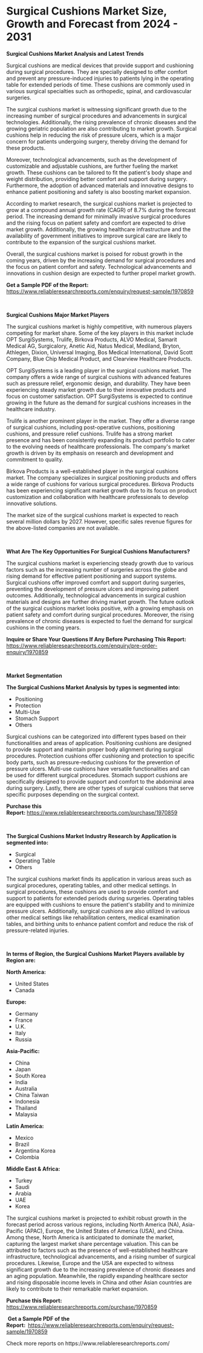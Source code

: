 <p><h1>Surgical Cushions Market Size, Growth and Forecast from 2024 - 2031</h1></p><p><strong>Surgical Cushions Market Analysis and Latest Trends</strong></p>
<p><p>Surgical cushions are medical devices that provide support and cushioning during surgical procedures. They are specially designed to offer comfort and prevent any pressure-induced injuries to patients lying in the operating table for extended periods of time. These cushions are commonly used in various surgical specialties such as orthopedic, spinal, and cardiovascular surgeries.</p><p>The surgical cushions market is witnessing significant growth due to the increasing number of surgical procedures and advancements in surgical technologies. Additionally, the rising prevalence of chronic diseases and the growing geriatric population are also contributing to market growth. Surgical cushions help in reducing the risk of pressure ulcers, which is a major concern for patients undergoing surgery, thereby driving the demand for these products.</p><p>Moreover, technological advancements, such as the development of customizable and adjustable cushions, are further fueling the market growth. These cushions can be tailored to fit the patient's body shape and weight distribution, providing better comfort and support during surgery. Furthermore, the adoption of advanced materials and innovative designs to enhance patient positioning and safety is also boosting market expansion.</p><p>According to market research, the surgical cushions market is projected to grow at a compound annual growth rate (CAGR) of 8.7% during the forecast period. The increasing demand for minimally invasive surgical procedures and the rising focus on patient safety and comfort are expected to drive market growth. Additionally, the growing healthcare infrastructure and the availability of government initiatives to improve surgical care are likely to contribute to the expansion of the surgical cushions market.</p><p>Overall, the surgical cushions market is poised for robust growth in the coming years, driven by the increasing demand for surgical procedures and the focus on patient comfort and safety. Technological advancements and innovations in cushion design are expected to further propel market growth.</p></p>
<p><strong>Get a Sample PDF of the Report:&nbsp;</strong> <a href="https://www.reliableresearchreports.com/enquiry/request-sample/1970859">https://www.reliableresearchreports.com/enquiry/request-sample/1970859</a></p>
<p>&nbsp;</p>
<p><strong>Surgical Cushions Major Market Players</strong></p>
<p><p>The surgical cushions market is highly competitive, with numerous players competing for market share. Some of the key players in this market include OPT SurgiSystems, Trulife, Birkova Products, ALVO Medical, Samarit Medical AG, Surgicalory, Anetic Aid, Natus Medical, Mediland, Bryton, Athlegen, Dixion, Universal Imaging, Bos Medical International, David Scott Company, Blue Chip Medical Product, and Clearview Healthcare Products.</p><p>OPT SurgiSystems is a leading player in the surgical cushions market. The company offers a wide range of surgical cushions with advanced features such as pressure relief, ergonomic design, and durability. They have been experiencing steady market growth due to their innovative products and focus on customer satisfaction. OPT SurgiSystems is expected to continue growing in the future as the demand for surgical cushions increases in the healthcare industry.</p><p>Trulife is another prominent player in the market. They offer a diverse range of surgical cushions, including post-operative cushions, positioning cushions, and pressure relief cushions. Trulife has a strong market presence and has been consistently expanding its product portfolio to cater to the evolving needs of healthcare professionals. The company's market growth is driven by its emphasis on research and development and commitment to quality.</p><p>Birkova Products is a well-established player in the surgical cushions market. The company specializes in surgical positioning products and offers a wide range of cushions for various surgical procedures. Birkova Products has been experiencing significant market growth due to its focus on product customization and collaboration with healthcare professionals to develop innovative solutions.</p><p>The market size of the surgical cushions market is expected to reach several million dollars by 2027. However, specific sales revenue figures for the above-listed companies are not available.</p></p>
<p>&nbsp;</p>
<p><strong>What Are The Key Opportunities For Surgical Cushions Manufacturers?</strong></p>
<p><p>The surgical cushions market is experiencing steady growth due to various factors such as the increasing number of surgeries across the globe and rising demand for effective patient positioning and support systems. Surgical cushions offer improved comfort and support during surgeries, preventing the development of pressure ulcers and improving patient outcomes. Additionally, technological advancements in surgical cushion materials and designs are further driving market growth. The future outlook of the surgical cushions market looks positive, with a growing emphasis on patient safety and comfort during surgical procedures. Moreover, the rising prevalence of chronic diseases is expected to fuel the demand for surgical cushions in the coming years.</p></p>
<p><strong>Inquire or Share Your Questions If Any Before Purchasing This Report:</strong> <a href="https://www.reliableresearchreports.com/enquiry/pre-order-enquiry/1970859">https://www.reliableresearchreports.com/enquiry/pre-order-enquiry/1970859</a></p>
<p>&nbsp;</p>
<p><strong>Market Segmentation</strong></p>
<p><strong>The Surgical Cushions Market Analysis by types is segmented into:</strong></p>
<p><ul><li>Positioning</li><li>Protection</li><li>Multi-Use</li><li>Stomach Support</li><li>Others</li></ul></p>
<p><p>Surgical cushions can be categorized into different types based on their functionalities and areas of application. Positioning cushions are designed to provide support and maintain proper body alignment during surgical procedures. Protection cushions offer cushioning and protection to specific body parts, such as pressure-reducing cushions for the prevention of pressure ulcers. Multi-use cushions have versatile functionalities and can be used for different surgical procedures. Stomach support cushions are specifically designed to provide support and comfort to the abdominal area during surgery. Lastly, there are other types of surgical cushions that serve specific purposes depending on the surgical context.</p></p>
<p><strong>Purchase this Report:&nbsp;</strong><a href="https://www.reliableresearchreports.com/purchase/1970859">https://www.reliableresearchreports.com/purchase/1970859</a></p>
<p>&nbsp;</p>
<p><strong>The Surgical Cushions Market Industry Research by Application is segmented into:</strong></p>
<p><ul><li>Surgical</li><li>Operating Table</li><li>Others</li></ul></p>
<p><p>The surgical cushions market finds its application in various areas such as surgical procedures, operating tables, and other medical settings. In surgical procedures, these cushions are used to provide comfort and support to patients for extended periods during surgeries. Operating tables are equipped with cushions to ensure the patient's stability and to minimize pressure ulcers. Additionally, surgical cushions are also utilized in various other medical settings like rehabilitation centers, medical examination tables, and birthing units to enhance patient comfort and reduce the risk of pressure-related injuries.</p></p>
<p>&nbsp;</p>
<p><strong>In terms of Region, the Surgical Cushions Market Players available by Region are:</strong></p>
<p>
    <p> <strong> North America: </strong>
        <ul>
            <li>United States</li>
            <li>Canada</li>
        </ul>
        </p> 
    <p> <strong> Europe: </strong>
        <ul>
            <li>Germany</li>
            <li>France</li>
            <li>U.K.</li>
            <li>Italy</li>
            <li>Russia</li>
        </ul>
        </p> 
    <p> <strong> Asia-Pacific: </strong>
        <ul>
            <li>China</li>
            <li>Japan</li>
            <li>South Korea</li>
            <li>India</li>
            <li>Australia</li>
            <li>China Taiwan</li>
            <li>Indonesia</li>
            <li>Thailand</li>
            <li>Malaysia</li>
        </ul>
        </p> 
    <p> <strong> Latin America: </strong>
        <ul>
            <li>Mexico</li>
            <li>Brazil</li>
            <li>Argentina Korea</li>
            <li>Colombia</li>
        </ul>
        </p> 
    <p> <strong> Middle East & Africa: </strong>
        <ul>
            <li>Turkey</li>
            <li>Saudi</li>
            <li>Arabia</li>
            <li>UAE</li>
            <li>Korea</li>
        </ul>
    </p>
    </p>
<p><p>The surgical cushions market is projected to exhibit robust growth in the forecast period across various regions, including North America (NA), Asia-Pacific (APAC), Europe, the United States of America (USA), and China. Among these, North America is anticipated to dominate the market, capturing the largest market share percentage valuation. This can be attributed to factors such as the presence of well-established healthcare infrastructure, technological advancements, and a rising number of surgical procedures. Likewise, Europe and the USA are expected to witness significant growth due to the increasing prevalence of chronic diseases and an aging population. Meanwhile, the rapidly expanding healthcare sector and rising disposable income levels in China and other Asian countries are likely to contribute to their remarkable market expansion.</p></p>
<p><strong>Purchase this Report: </strong><a href="https://www.reliableresearchreports.com/purchase/1970859">https://www.reliableresearchreports.com/purchase/1970859</a></p>
<p>&nbsp;<strong>Get a Sample PDF of the Report:&nbsp;&nbsp;</strong><a href="https://www.reliableresearchreports.com/enquiry/request-sample/1970859">https://www.reliableresearchreports.com/enquiry/request-sample/1970859</a></p>
<p><strong></strong></p>
<p>Check more reports on https://www.reliableresearchreports.com/</p>